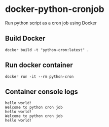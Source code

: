 # docker-python-cronjob
Run python script as a cron job using Docker
## Build Docker
```
docker build -t "python-cron:latest" .
```
## Run docker container
```
docker run -it --rm python-cron
```
## Container console logs
```
hello world!
Welcome to python cron job
hello world!
Welcome to python cron job
hello world!
```
